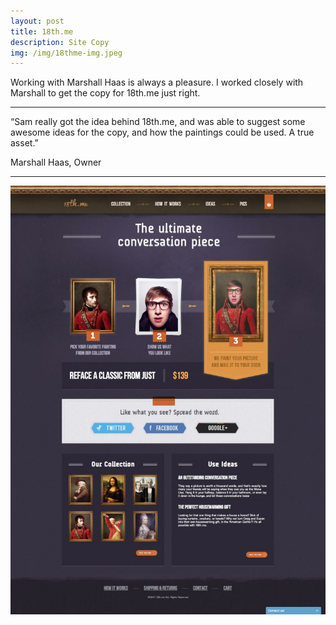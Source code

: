 ```yaml
---
layout: post
title: 18th.me
description: Site Copy
img: /img/18thme-img.jpeg
---
```


Working with Marshall Haas is always a pleasure. I worked closely with Marshall to get the copy for 18th.me just right.

---

“Sam really got the idea behind 18th.me, and was able to suggest some awesome ideas for the copy, and how the paintings could be used. A true asset.”

Marshall Haas, Owner

---

<img src="/img/18th.me-The-Ultimate-Conversation-Piece1.jpg">
 